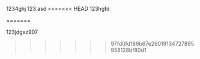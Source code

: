 1234ghj
123
asd
<<<<<<< HEAD
123hgfd

=======

123jdgxz907
>>>>>>> 97fd0fd189b67e26019134727895958128bf80d1
